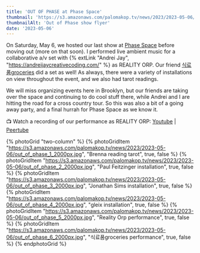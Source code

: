 ```yaml
---
title: 'OUT OF PHASE at Phase Space'
thumbnail: 'https://s3.amazonaws.com/palomakop.tv/news/2023/2023-05-06/out_of_phase_flyer.jpg'
thumbnailAlt: 'Out of Phase show flyer'
date: '2023-05-06'
---
```


On Saturday, May 6, we hosted our last show at <a href="https://phaseshift.zone/phase-space-archive/" rel="noopener" target="_blank">Phase Space</a> before moving out (more on that soon). I performed live ambient music for a collaborative a/v set with {% extLink "Andrei Jay", "https://andreijaycreativecoding.com/" %} as REALITY ORP. Our friend <a href="https://groceries-store.bandcamp.com/" rel="noopener" target="_blank">식료품groceries</a> did a set as well! As always, there were a variety of installations on view throughout the event, and we also had tarot readings.

We will miss organizing events here in Brooklyn, but our friends are taking over the space and continuing to do cool stuff there, while Andrei and I are hitting the road for a cross country tour. So this was also a bit of a going away party, and a final hurrah for Phase Space as we know it.

📺 Watch a recording of our performance as REALITY ORP: <a href="https://youtu.be/nLbZ9M3ixmM" rel="noopener" target="_blank">Youtube</a> | <a href="https://videos.scanlines.xyz/w/coWUcUw6NqSS5TmPKXAYmm" rel="noopener" target="_blank">Peertube</a>

{% photoGrid "two-column" %}
{% photoGridItem "https://s3.amazonaws.com/palomakop.tv/news/2023/2023-05-06/out_of_phase_1_2000px.jpg", "Brenna reading tarot", true, false %}
{% photoGridItem "https://s3.amazonaws.com/palomakop.tv/news/2023/2023-05-06/out_of_phase_2_2000px.jpg", "Paul Feitzinger installation", true, false %}
{% photoGridItem "https://s3.amazonaws.com/palomakop.tv/news/2023/2023-05-06/out_of_phase_3_2000px.jpg", "Jonathan Sims installation", true, false %}
{% photoGridItem "https://s3.amazonaws.com/palomakop.tv/news/2023/2023-05-06/out_of_phase_4_2000px.jpg", "gleix installation", true, false %}
{% photoGridItem "https://s3.amazonaws.com/palomakop.tv/news/2023/2023-05-06/out_of_phase_5_2000px.jpg", "Reality Orp performance", true, false %}
{% photoGridItem "https://s3.amazonaws.com/palomakop.tv/news/2023/2023-05-06/out_of_phase_6_2000px.jpg", "식료품groceries performance", true, false %}
{% endphotoGrid %}
